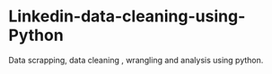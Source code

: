 # Linkedin-data-cleaning-using-Python
Data scrapping, data cleaning , wrangling and analysis using python.
